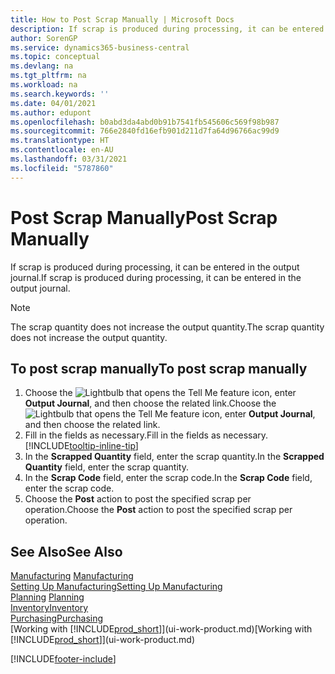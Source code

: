 ```yaml
---
title: How to Post Scrap Manually | Microsoft Docs
description: If scrap is produced during processing, it can be entered in the output journal. Note that the scrap quantity does not increase the output quantity.
author: SorenGP
ms.service: dynamics365-business-central
ms.topic: conceptual
ms.devlang: na
ms.tgt_pltfrm: na
ms.workload: na
ms.search.keywords: ''
ms.date: 04/01/2021
ms.author: edupont
ms.openlocfilehash: b0abd3da4abd0b91b7541fb545606c569f98b987
ms.sourcegitcommit: 766e2840fd16efb901d211d7fa64d96766ac99d9
ms.translationtype: HT
ms.contentlocale: en-AU
ms.lasthandoff: 03/31/2021
ms.locfileid: "5787860"
---
```

# <a name="post-scrap-manually"></a><span data-ttu-id="6cc75-104">Post Scrap Manually</span><span class="sxs-lookup"><span data-stu-id="6cc75-104">Post Scrap Manually</span></span>
<span data-ttu-id="6cc75-105">If scrap is produced during processing, it can be entered in the output journal.</span><span class="sxs-lookup"><span data-stu-id="6cc75-105">If scrap is produced during processing, it can be entered in the output journal.</span></span> 

> [!NOTE]
> <span data-ttu-id="6cc75-106">The scrap quantity does not increase the output quantity.</span><span class="sxs-lookup"><span data-stu-id="6cc75-106">The scrap quantity does not increase the output quantity.</span></span>  

## <a name="to-post-scrap-manually"></a><span data-ttu-id="6cc75-107">To post scrap manually</span><span class="sxs-lookup"><span data-stu-id="6cc75-107">To post scrap manually</span></span>  
1. <span data-ttu-id="6cc75-108">Choose the ![Lightbulb that opens the Tell Me feature](media/ui-search/search_small.png "Tell me what you want to do") icon, enter **Output Journal**, and then choose the related link.</span><span class="sxs-lookup"><span data-stu-id="6cc75-108">Choose the ![Lightbulb that opens the Tell Me feature](media/ui-search/search_small.png "Tell me what you want to do") icon, enter **Output Journal**, and then choose the related link.</span></span>  
2. <span data-ttu-id="6cc75-109">Fill in the fields as necessary.</span><span class="sxs-lookup"><span data-stu-id="6cc75-109">Fill in the fields as necessary.</span></span> [!INCLUDE[tooltip-inline-tip](includes/tooltip-inline-tip_md.md)]  
3. <span data-ttu-id="6cc75-110">In the **Scrapped Quantity** field, enter the scrap quantity.</span><span class="sxs-lookup"><span data-stu-id="6cc75-110">In the **Scrapped Quantity** field, enter the scrap quantity.</span></span>  
4. <span data-ttu-id="6cc75-111">In the **Scrap Code** field, enter the scrap code.</span><span class="sxs-lookup"><span data-stu-id="6cc75-111">In the **Scrap Code** field, enter the scrap code.</span></span>  
5. <span data-ttu-id="6cc75-112">Choose the **Post** action to post the specified scrap per operation.</span><span class="sxs-lookup"><span data-stu-id="6cc75-112">Choose the **Post** action to post the specified scrap per operation.</span></span>  

## <a name="see-also"></a><span data-ttu-id="6cc75-113">See Also</span><span class="sxs-lookup"><span data-stu-id="6cc75-113">See Also</span></span>  
<span data-ttu-id="6cc75-114">[Manufacturing](production-manage-manufacturing.md)  </span><span class="sxs-lookup"><span data-stu-id="6cc75-114">[Manufacturing](production-manage-manufacturing.md)  </span></span>  
[<span data-ttu-id="6cc75-115">Setting Up Manufacturing</span><span class="sxs-lookup"><span data-stu-id="6cc75-115">Setting Up Manufacturing</span></span>](production-configure-production-processes.md)  
<span data-ttu-id="6cc75-116">[Planning](production-planning.md)    </span><span class="sxs-lookup"><span data-stu-id="6cc75-116">[Planning](production-planning.md)    </span></span>  
[<span data-ttu-id="6cc75-117">Inventory</span><span class="sxs-lookup"><span data-stu-id="6cc75-117">Inventory</span></span>](inventory-manage-inventory.md)  
[<span data-ttu-id="6cc75-118">Purchasing</span><span class="sxs-lookup"><span data-stu-id="6cc75-118">Purchasing</span></span>](purchasing-manage-purchasing.md)  
<span data-ttu-id="6cc75-119">[Working with [!INCLUDE[prod_short](includes/prod_short.md)]](ui-work-product.md)</span><span class="sxs-lookup"><span data-stu-id="6cc75-119">[Working with [!INCLUDE[prod_short](includes/prod_short.md)]](ui-work-product.md)</span></span>


[!INCLUDE[footer-include](includes/footer-banner.md)]